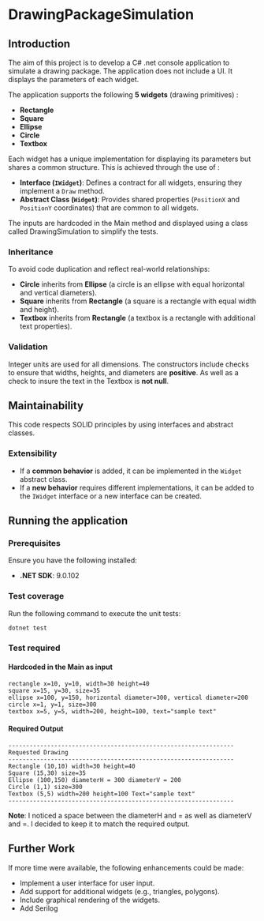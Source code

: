 # DrawingPackageSimulation
## Introduction

The aim of this project is to develop a C# .net console application to simulate a drawing package. The application does not include a UI. It displays the parameters of each widget.

The application supports the following **5 widgets** (drawing primitives) :

- **Rectangle**
- **Square**
- **Ellipse**
- **Circle**
- **Textbox**

Each widget has a unique implementation for displaying its parameters but shares a common structure. This is achieved through the use of :

- **Interface (`IWidget`)**: Defines a contract for all widgets, ensuring they implement a `Draw` method.
- **Abstract Class (`Widget`)**: Provides shared properties (`PositionX` and `PositionY` coordinates) that are common to all widgets.

The inputs are hardcoded in the Main method and displayed using a class called DrawingSimulation to simplify the tests.

### Inheritance

To avoid code duplication and reflect real-world relationships:
- **Circle** inherits from **Ellipse** (a circle is an ellipse with equal horizontal and vertical diameters).
- **Square** inherits from **Rectangle** (a square is a rectangle with equal width and height).
- **Textbox** inherits from **Rectangle** (a textbox is a rectangle with additional text properties).

### Validation

Integer units are used for all dimensions. The constructors include checks to ensure that widths, heights, and diameters are **positive**. As well as a check to insure the text in the Textbox is **not null**.

## Maintainability

This code respects SOLID principles by using interfaces and abstract classes.

### Extensibility

- If a **common behavior** is added, it can be implemented in the `Widget` abstract class.
- If a **new behavior** requires different implementations, it can be added to the `IWidget` interface or a new interface can be created.

## Running the application

### Prerequisites

Ensure you have the following installed:
- **.NET SDK**: 9.0.102

### Test coverage

Run the following command to execute the unit tests:

```bash
dotnet test
```
### Test required

#### Hardcoded in the Main as input
```
rectangle x=10, y=10, width=30 height=40
square x=15, y=30, size=35
ellipse x=100, y=150, horizontal diameter=300, vertical diameter=200
circle x=1, y=1, size=300
textbox x=5, y=5, width=200, height=100, text="sample text"
```
#### Required Output

```asciidoc
----------------------------------------------------------------
Requested Drawing
----------------------------------------------------------------
Rectangle (10,10) width=30 height=40
Square (15,30) size=35
Ellipse (100,150) diameterH = 300 diameterV = 200
Circle (1,1) size=300
Textbox (5,5) width=200 height=100 Text="sample text"
----------------------------------------------------------------
```

**Note**: I noticed a space between the diameterH and = as well as diameterV and =. I decided to keep it to match the required output.

## Further Work 

If more time were available, the following enhancements could be made:

- Implement a user interface for user input.
- Add support for additional widgets (e.g., triangles, polygons).
- Include graphical rendering of the widgets.
- Add Serilog
